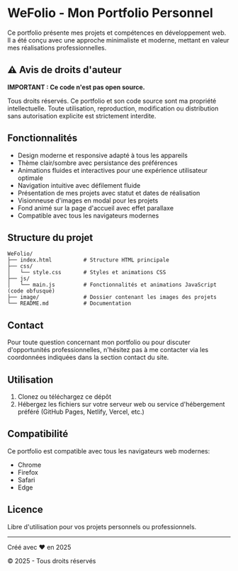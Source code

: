# WeFolio - Mon Portfolio Personnel

Ce portfolio présente mes projets et compétences en développement web. Il a été conçu avec une approche minimaliste et moderne, mettant en valeur mes réalisations professionnelles.

## ⚠️ Avis de droits d'auteur

**IMPORTANT : Ce code n'est pas open source.**

Tous droits réservés. Ce portfolio et son code source sont ma propriété intellectuelle. Toute utilisation, reproduction, modification ou distribution sans autorisation explicite est strictement interdite.

## Fonctionnalités

- Design moderne et responsive adapté à tous les appareils
- Thème clair/sombre avec persistance des préférences
- Animations fluides et interactives pour une expérience utilisateur optimale
- Navigation intuitive avec défilement fluide
- Présentation de mes projets avec statut et dates de réalisation
- Visionneuse d'images en modal pour les projets
- Fond animé sur la page d'accueil avec effet parallaxe
- Compatible avec tous les navigateurs modernes

## Structure du projet

```
WeFolio/
├── index.html          # Structure HTML principale
├── css/
│   └── style.css       # Styles et animations CSS
├── js/
│   └── main.js         # Fonctionnalités et animations JavaScript (code obfusqué)
├── image/              # Dossier contenant les images des projets
└── README.md           # Documentation
```

## Contact

Pour toute question concernant mon portfolio ou pour discuter d'opportunités professionnelles, n'hésitez pas à me contacter via les coordonnées indiquées dans la section contact du site.

## Utilisation

1. Clonez ou téléchargez ce dépôt
2. Hébergez les fichiers sur votre serveur web ou service d'hébergement préféré (GitHub Pages, Netlify, Vercel, etc.)

## Compatibilité

Ce portfolio est compatible avec tous les navigateurs web modernes:
- Chrome
- Firefox
- Safari
- Edge

## Licence

Libre d'utilisation pour vos projets personnels ou professionnels.

---

Créé avec ❤️ en 2025

© 2025 - Tous droits réservés
